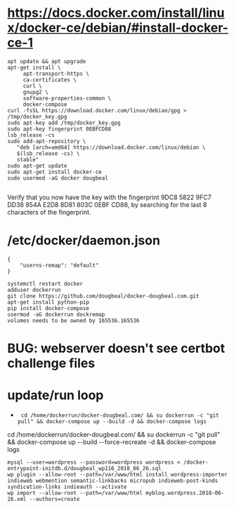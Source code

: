 # https://docs.docker.com/install/linux/docker-ce/debian/#install-docker-ce-1
```
apt update && apt upgrade
apt-get install \
     apt-transport-https \
     ca-certificates \
     curl \
     gnupg2 \
     software-properties-common \
     docker-compose
curl -fsSL https://download.docker.com/linux/debian/gpg > /tmp/docker_key.gpg
sudo apt-key add /tmp/docker_key.gpg
sudo apt-key fingerprint 0EBFCD88
lsb_release -cs
sudo add-apt-repository \
   "deb [arch=amd64] https://download.docker.com/linux/debian \
   $(lsb_release -cs) \
   stable"
sudo apt-get update
sudo apt-get install docker-ce
sudo usermod -aG docker dougbeal
 
```
Verify that you now have the key with the fingerprint 9DC8 5822 9FC7 DD38 854A E2D8 8D81 803C 0EBF CD88, by searching for the last 8 characters of the fingerprint.

# /etc/docker/daemon.json
```
{
    "userns-remap": "default"
}
```
```
systemctl restart docker
adduser dockerrun
git clone https://github.com/dougbeal/docker-dougbeal.com.git
apt-get install python-pip
pip install docker-compose
usermod -aG dockerrun dockremap
volumes needs to be owned by 165536.165536

```

# BUG: webserver doesn't see certbot challenge files


# update/run loop
* ``` cd /home/dockerrun/docker-dougbeal.com/ && su dockerrun -c "git pull" && docker-compose up --build -d && docker-compose logs```

cd /home/dockerrun/docker-dougbeal.com/ && su dockerrun -c "git pull" && docker-compose up --build --force-recreate -d && docker-compose logs

```
mysql --user=wordpress --password=wordpress wordpress < /docker-entrypoint-initdb.d/dougbeal_wp116_2018_06_26.sql
wp plugin --allow-root --path=/var/www/html install wordpress-importer indieweb webmention semantic-linkbacks micropub indieweb-post-kinds syndication-links indieauth --activate
wp import --allow-root --path=/var/www/html myblog.wordpress.2018-06-26.xml --authors=create
```
